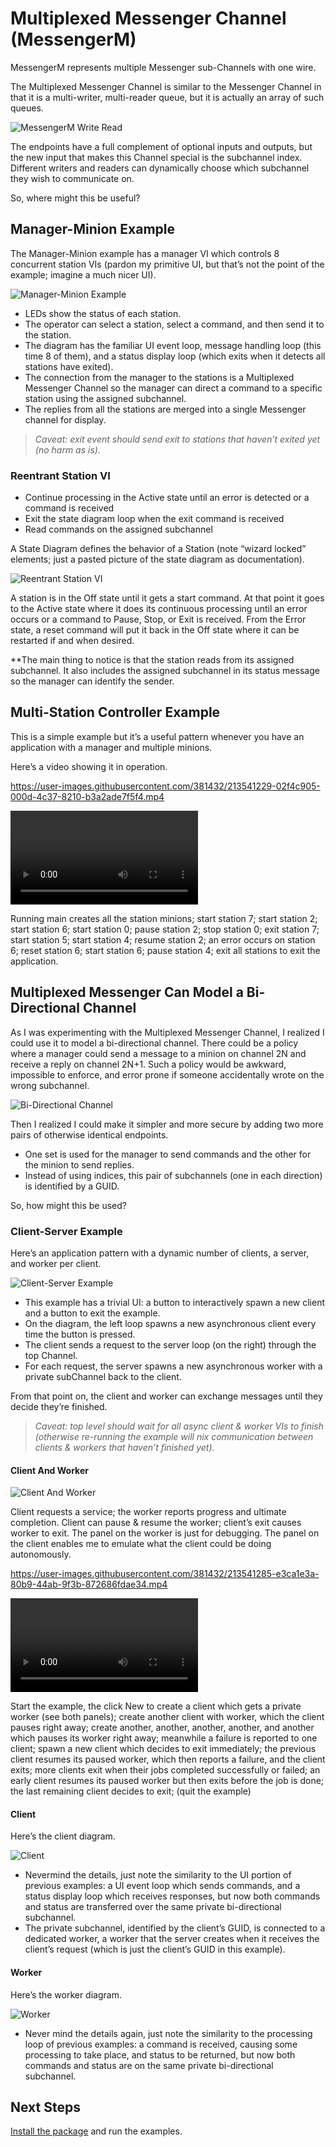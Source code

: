 # Multiplexed Messenger Channel (MessengerM)

MessengerM represents multiple Messenger sub-Channels with one wire.

The Multiplexed Messenger Channel is similar to the Messenger Channel in that it is a multi-writer, multi-reader queue, but it is actually an array of such queues.

![MessengerM Write Read](content/MessengerM%20Write%20Read.png)

The endpoints have a full complement of optional inputs and outputs, but the new input that makes this Channel special is the subchannel index.  Different writers and readers can dynamically choose which subchannel they wish to communicate on.

So, where might this be useful?

## Manager-Minion Example

The Manager-Minion example has a manager VI which controls 8 concurrent station VIs (pardon my primitive UI, but that’s not the point of the example; imagine a much nicer UI).

![Manager-Minion Example](content/Manager%20Minion%20Example.png)

* LEDs show the status of each station.
* The operator can select a station, select a command, and then send it to the station.
* The diagram has the familiar UI event loop, message handling loop (this time 8 of them), and a status display loop (which exits when it detects all stations have exited).
* The connection from the manager to the stations is a Multiplexed Messenger Channel so the manager can direct a command to a specific station using the assigned subchannel.
* The replies from all the stations are merged into a single Messenger channel for display.

> *Caveat: exit event should send exit to stations that haven’t exited yet (no harm as is).*

### Reentrant Station VI

* Continue processing in the Active state until an error is detected or a command is received
* Exit the state diagram loop when the exit command is received
* Read commands on the assigned subchannel

A State Diagram defines the behavior of a Station (note “wizard locked” elements; just a pasted picture of the state diagram as documentation).

![Reentrant Station VI](content/Reentrant%20Station%20VI.png)

A station is in the Off state until it gets a start command.  At that point it goes to the Active state where it does its continuous processing until an error occurs or a command to Pause, Stop, or Exit is received.  From the Error state, a reset command will put it back in the Off state where it can be restarted if and when desired.

**The main thing to notice is that the station reads from its assigned subchannel.  It also includes the assigned subchannel in its status message so the manager can identify the sender.

## Multi-Station Controller Example

This is a simple example but it’s a useful pattern whenever you have an application with a manager and multiple minions.

Here’s a video showing it in operation.

https://user-images.githubusercontent.com/381432/213541229-02f4c905-000d-4c37-8210-b3a2ade7f5f4.mp4

<video controls>
  <source src="content/multistationcontroller.mp4" type="video/mp4">
</video>

Running main creates all the station minions; start station 7; start station 2; start station 6; start station 0; pause station 2; stop station 0; exit station 7; start station 5; start station 4; resume station 2; an error occurs on station 6; reset station 6; start station 6; pause station 4; exit all stations to exit the application.

## Multiplexed Messenger Can Model a Bi-Directional Channel

As I was experimenting with the Multiplexed Messenger Channel, I realized I could use it to model a bi-directional channel.  There could be a policy where a manager could send a message to a minion on channel 2N and receive a reply on channel 2N+1.  Such a policy would be awkward, impossible to enforce, and error prone if someone accidentally wrote on the wrong subchannel.

![Bi-Directional Channel](content/Bi-Directional%20Channel.png)

Then I realized I could make it simpler and more secure by adding two more pairs of otherwise identical endpoints.
* One set is used for the manager to send commands and the other for the minion to send replies.
* Instead of using indices, this pair of subchannels (one in each direction) is identified by a GUID.

So, how might this be used?

### Client-Server Example

Here’s an application pattern with a dynamic number of clients, a server, and worker per client.

![Client-Server Example](content/Client%20Server%20Example.png)

* This example has a trivial UI: a button to interactively spawn a new client and a button to exit the example.
* On the diagram, the left loop spawns a new asynchronous client every time the button is pressed.  
* The client sends a request to the server loop (on the right) through the top Channel.  
* For each request, the server spawns a new asynchronous worker with a private subChannel back to the client.

From that point on, the client and worker can exchange messages until they decide they’re finished.

> *Caveat: top level should wait for all async client & worker VIs to finish (otherwise re-running the example will nix communication between clients & workers that haven’t finished yet).*

#### Client And Worker

![Client And Worker](content/Client%20And%20Worker.png)

Client requests a service; the worker reports progress and ultimate completion.
Client can pause & resume the worker; client’s exit causes worker to exit.
The panel on the worker is just for debugging.
The panel on the client enables me to emulate what the client could be doing autonomously.

https://user-images.githubusercontent.com/381432/213541285-e3ca1e3a-80b9-44ab-9f3b-872686fdae34.mp4

<video controls>
  <source src="content/demo-3.mp4" type="video/mp4">
</video>

Start the example, the click New to create a client which gets a private worker (see both panels); 
create another client with worker, which the client pauses right away; 
create another, another, another, another, and another which pauses its worker right away;
meanwhile a failure is reported to one client;
spawn a new client which decides to exit immediately;
the previous client resumes its paused worker, which then reports a failure, and the client exits;
more clients exit when their jobs completed successfully or failed;
an early client resumes its paused worker but then exits before the job is done;
the last remaining client decides to exit;
(quit the example)

#### Client

Here’s the client diagram.  

![Client](content/Client.png)

* Nevermind the details, just note the similarity to the UI portion of previous examples: a UI event loop which sends commands, and a status display loop which receives responses, but now both commands and status are transferred over the same private bi-directional subchannel.
* The private subchannel, identified by the client’s GUID, is connected to a dedicated worker, a worker that the server creates when it receives the client’s request (which is just the client’s GUID in this example).

#### Worker

Here’s the worker diagram.

![Worker](content/Worker.png)

* Never mind the details again, just note the similarity to the processing loop of previous examples: a command is received, causing some processing to take place, and status to be returned, but now both commands and status are on the same private bi-directional subchannel.

## Next Steps

[Install the package](../README.md#install-the-package) and run the examples.
